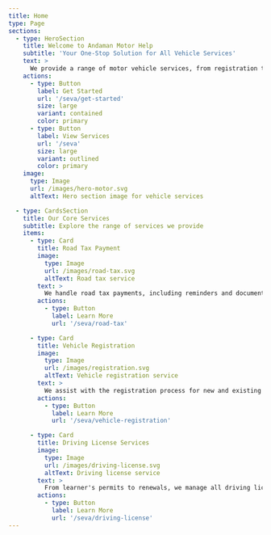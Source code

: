 ```yaml
---
title: Home
type: Page
sections:
  - type: HeroSection
    title: Welcome to Andaman Motor Help
    subtitle: 'Your One-Stop Solution for All Vehicle Services'
    text: >
      We provide a range of motor vehicle services, from registration to permits and driving licenses. Our team is dedicated to simplifying your vehicle management needs.
    actions:
      - type: Button
        label: Get Started
        url: '/seva/get-started'
        size: large
        variant: contained
        color: primary
      - type: Button
        label: View Services
        url: '/seva'
        size: large
        variant: outlined
        color: primary
    image:
      type: Image
      url: /images/hero-motor.svg
      altText: Hero section image for vehicle services

  - type: CardsSection
    title: Our Core Services
    subtitle: Explore the range of services we provide
    items:
      - type: Card
        title: Road Tax Payment
        image:
          type: Image
          url: /images/road-tax.svg
          altText: Road tax service
        text: >
          We handle road tax payments, including reminders and document submissions.
        actions:
          - type: Button
            label: Learn More
            url: '/seva/road-tax'

      - type: Card
        title: Vehicle Registration
        image:
          type: Image
          url: /images/registration.svg
          altText: Vehicle registration service
        text: >
          We assist with the registration process for new and existing vehicles.
        actions:
          - type: Button
            label: Learn More
            url: '/seva/vehicle-registration'

      - type: Card
        title: Driving License Services
        image:
          type: Image
          url: /images/driving-license.svg
          altText: Driving license service
        text: >
          From learner's permits to renewals, we manage all driving license services.
        actions:
          - type: Button
            label: Learn More
            url: '/seva/driving-license'
---
```

